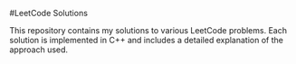 #LeetCode Solutions

This repository contains my solutions to various LeetCode problems. Each solution is implemented in C++ and includes a detailed explanation of the approach used.
